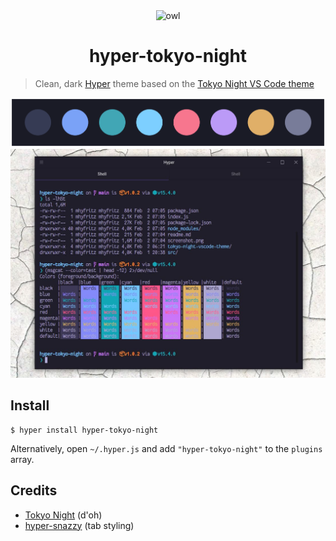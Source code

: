<div align="center">
  <img height="100" width="100" alt="owl" src="https://raw.githubusercontent.com/enkia/tokyo-night-vscode-theme/5fb871e8fc8ff8425f02b7af46e2aed383359de2/icon.svg" />
  <h1>hyper-tokyo-night</h1>
</div>

> Clean, dark [Hyper](https://hyper.is/) theme based on the [Tokyo Night VS Code theme](https://github.com/enkia/tokyo-night-vscode-theme)

![](palette.png)
![](screenshot.jpg)

## Install

```
$ hyper install hyper-tokyo-night
```

Alternatively, open `~/.hyper.js` and add `"hyper-tokyo-night"` to the `plugins` array.

## Credits

- [Tokyo Night](https://github.com/enkia/tokyo-night-vscode-theme) (d'oh)
- [hyper-snazzy](https://github.com/sindresorhus/hyper-snazzy) (tab styling)
